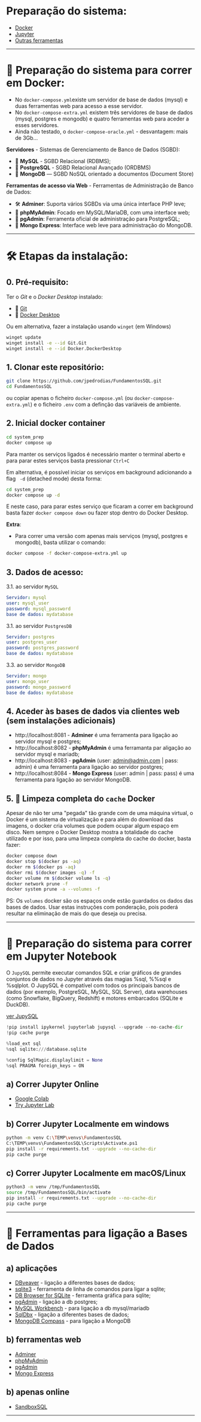 # Preparação do sistema:
- [Docker](#-prepara%C3%A7%C3%A3o-do-sistema-para-correr-em-docker)
- [Jupyter](#-prepara%C3%A7%C3%A3o-do-sistema-para-correr-em-jupyter-notebook)
- [Outras ferramentas](#-ferramentas-para-liga%C3%A7%C3%A3o-a-bases-de-dados)

---

# 🐳 Preparação do sistema para correr em Docker:
- No `docker-compose.yml`existe um servidor de base de dados (mysql) e duas ferramentas web para acesso a esse servidor.
- No `docker-compose-extra.yml` existem três servidores de base de dados (mysql, postgres e mongodb) e quatro ferramentas web para aceder a esses servidores.
- Ainda não testado, o `docker-compose-oracle.yml` - desvantagem: mais de 3Gb...


**Servidores** - Sistemas de Gerenciamento de Banco de Dados (SGBD):
- 🐬 **MySQL**	- SGBD Relacional (RDBMS);
- 🐘 **PostgreSQL** - SGBD Relacional Avançado (ORDBMS)
- 🍃 **MongoDB** — SGBD NoSQL orientado a documentos (Document Store)


**Ferramentas de acesso via Web** - Ferramentas de Administração de Banco de Dados:
- 🛠️ **Adminer**: Suporta vários SGBDs via uma única interface PHP leve;
- 🐬 **phpMyAdmin**: Focado em MySQL/MariaDB, com uma interface web;
- 🐘 **pgAdmin**: Ferramenta oficial de administração para PostgreSQL;
- 🍃 **Mongo Express**: Interface web leve para administração do MongoDB.


---
# 🛠️ Etapas da instalação:
## 0. Pré-requisito:
Ter o *Git* e o *Docker Desktop* instalado:
- 🐳 [Git](https://git-scm.com/downloads)
- 🐙 [Docker Desktop](https://www.docker.com/get-started/)


Ou em alternativa, fazer a instalação usando `winget` (em Windows)
```bash
winget update
winget install -e --id Git.Git
winget install -e --id Docker.DockerDesktop
```


## 1. Clonar este repositório:
```bash
git clone https://github.com/jpedrodias/FundamentosSQL.git
cd FundamentosSQL
```
ou copiar apenas o ficheiro `docker-compose.yml` (ou `docker-compose-extra.yml`) e o ficheiro `.env` com a definção das variáveis de ambiente. 


## 2. Inicial docker container
```bash
cd system_prep
docker compose up
```
Para manter os serviços ligados é necessário manter o terminal aberto e para parar estes serviços basta pressionar `Ctrl+C`

Em alternativa, é possível iniciar os serviços em background adicionando a flag ` -d` (detached mode) desta forma:
```bash
cd system_prep
docker compose up -d
```
E neste caso, para parar estes serviço que ficaram a correr em background basta fazer `docker compose down` ou fazer stop dentro do Docker Desktop.


**Extra**:
- Para correr uma versão com apenas mais serviços (mysql, postgres e mongodb), 
basta utilizar o comando:
```bash
docker compose -f docker-compose-extra.yml up
```


## 3. Dados de acesso:

3.1. ao servidor `MySQL`  
```yml
Servidor: mysql
user: mysql_user
password: mysql_password
base de dados: mydatabase
```

3.1. ao servidor `PostgresDB`  
```yml
Servidor: postgres
user: postgres_user
password: postgres_password
base de dados: mydatabase
```

3.3. ao servidor `MongoDB`  
```yml
Servidor: mongo
user: mongo_user
password: mongo_password
base de dados: mydatabase
```


## 4. Aceder às bases de dados via clientes web (sem instalações adicionais)
- http://localhost:8081 - **Adminer** é uma ferramenta para ligação ao servidor mysql e postgres;
- http://localhost:8082 - **phpMyAdmin** é uma ferramanta par aligação ao servidor mysql e mariadb;
- http://localhost:8083 - **pgAdmin** (user: admin@admin.com | pass: admin) é uma ferramenta para ligação ao servidor postgres;
- http://localhost:8084 - **Mongo Express** (user: admin | pass: pass) é uma ferramenta para ligação ao servidor MongoDB.



## 5. 🧹 Limpeza completa do `cache` Docker
Apesar de não ter uma "pegada" tão grande com de uma máquina virtual, o Docker é um sistema de virtualização e para além do download das imagens, o docker cria volumes que podem ocupar algum espaço em disco.
Nem sempre o Docker Desktop mostra a totalidade do cache utilizado e por isso, para uma limpeza completa do cache do docker, basta fazer:
```bash
docker compose down
docker stop $(docker ps -aq)
docker rm $(docker ps -aq)
docker rmi $(docker images -q) -f
docker volume rm $(docker volume ls -q)
docker network prune -f
docker system prune -a --volumes -f
```

PS: Os `volumes` docker são os espaços onde estão guardados os dados das bases de dados.
Usar estas instruções com ponderação, pois poderá resultar na eliminação de mais do que deseja ou precisa. 



---
# 📓 Preparação do sistema para correr em Jupyter Notebook
O `JupySQL` permite executar comandos SQL e criar gráficos de grandes conjuntos de dados no Jupyter através das magias %sql, %%sql e %sqlplot. O JupySQL é compatível com todos os principais bancos de dados (por exemplo, PostgreSQL, MySQL, SQL Server), data warehouses (como Snowflake, BigQuery, Redshift) e motores embarcados (SQLite e DuckDB).

[ver JupySQL](https://jupysql.ploomber.io/en/latest/quick-start.html)


```python
!pip install ipykernel jupyterlab jupysql --upgrade --no-cache-dir
!pip cache purge

%load_ext sql
%sql sqlite:///database.sqlite

%config SqlMagic.displaylimit = None
%sql PRAGMA foreign_keys = ON
```

## a) Correr Jupyter Online
- [Google Colab](https://colab.research.google.com/)
- [Try Jupyter Lab](https://jupyter.org/try-jupyter/lab/)


## b) Correr Jupyter Localmente em windows
```bash
python -m venv C:\TEMP\venvs\FundamentosSQL
C:\TEMP\venvs\FundamentosSQL\Scripts\Activate.ps1
pip install -r requirements.txt --upgrade --no-cache-dir
pip cache purge
```

## c) Correr Jupyter Localmente em macOS/Linux
```bash
python3 -m venv /tmp/FundamentosSQL
source /tmp/FundamentosSQL/bin/activate
pip install -r requirements.txt --upgrade --no-cache-dir
pip cache purge
```


---
# 🧰 Ferramentas para ligação a Bases de Dados
## a) aplicações
- [DBveaver](https://dbeaver.io/download/) - ligação a diferentes bases de dados;
- [sqlite3](https://www.sqlite.org/download.html) - ferramenta de linha de comandos para ligar a sqlite;
- [DB Browser for SQLite](https://sqlitebrowser.org/) - ferramenta gráfica para sqlite;
- [pgAdmin](https://www.pgadmin.org/download/) - ligação a db postgres;
- [MySQL Workbench](https://dev.mysql.com/downloads/workbench/) - para ligação a db mysql/mariadb
- [SqlDbx](https://www.sqldbx.com/index.htm) - ligação a diferentes bases de dados;
- [MongoDB Compass](https://www.mongodb.com/try/download/compass) - para ligação a MongoDB


## b) ferramentas web
- [Adminer](https://www.adminer.org/en/)
- [phpMyAdmin](https://www.phpmyadmin.net/)
- [pgAdmin](https://www.pgadmin.org/download/pgadmin-4-container/)
- [Mongo Express](https://github.com/mongo-express/mongo-express)


## b) apenas online
- [SandboxSQL](https://sandboxsql.com/)


---

